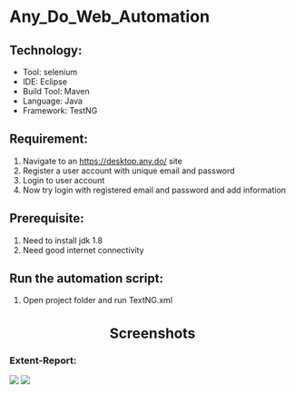 # Any_Do_Web_Automation
## Technology:
- Tool: selenium
- IDE: Eclipse
- Build Tool: Maven
- Language: Java
- Framework: TestNG
## Requirement:
1. Navigate to an https://desktop.any.do/ site
2. Register a user account with unique email and password
3. Login to user account
4. Now try login with registered email and password and add information
## Prerequisite:
1. Need to install jdk 1.8
2. Need good internet connectivity
## Run the automation script:
1. Open project folder and run TextNG.xml

### <center><h2>Screenshots</h2></center>  
### Extent-Report:  
<img src="Pictures/Screenshot (420).png">
<img src="Pictures/Screenshot (418).png">
         

